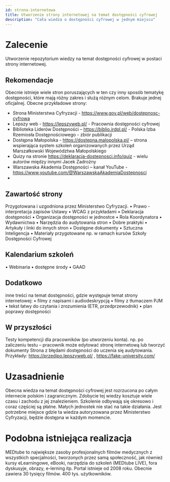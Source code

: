 ```yaml
---
id: strona-internetowa
title: Utworzenie strony internetowej na temat dostępności cyfrowej
description: "Cała wiedza o dostępności cyfrowej w jednym miejscu"
---
```

# Zalecenie 
Utworzenie repozytorium wiedzy na temat dostępności cyfrowej w postaci strony internetowej. 
## Rekomendacje 
Obecnie istnieje wiele stron poruszających w ten czy inny sposób tematykę dostępności, które mają różny zakres i służą różnym celom. Brakuje jednej oficjalnej.
Obecne przykładowe strony:
- Strona Ministerstwa Cyfryzacji - https://www.gov.pl/web/dostepnosc-cyfrowa 
- Lepszy web - https://lepszyweb.pl/ - Pracownia dostępności cyfrowej
- Biblioteka Liderów Dostępności – https://biblio.irdpl.pl/ - Polska Izba Rzemiosła Dostępnościowego - zbiór  publikacji
- Dostępna Małopolska - https://dostepna.malopolska.pl/ – strona wspierająca system szkoleń organizowanych przez Urząd Marszałkowski Województwa Małopolskiego
- Quizy na stronie https://deklaracja-dostepnosci.info/quiz - wielu autorów między innymi Jacek Zadrożny
- Warszawska Akademia Dostępności – kanał YouTube  - https://www.youtube.com/@WarszawskaAkademiaDostepnosci
-
## Zawartość strony
Przygotowana i uzgodniona przez Ministerstwo Cyfryzacji.
•	Prawo - interpretacja zapisów Ustawy
•	WCAG z przykładami
•	Deklaracja dostępności 
•	Organizacja dostępności w jednostce
•	Rola Koordynatora
•	Wydawnictwa
•	Narzędzia do audytowania stron
•	Dobre praktyki
•	Artykuły i linki do innych stron
•	Dostępne dokumenty
•	Sztuczna Inteligencja
•	Materiały przygotowane np. w ramach kursów Szkoły Dostępności Cyfrowej
## Kalendarium szkoleń 
•	Webinaria
•	dostępne środy
•	GAAD
## Dodatkowo 
inne treści na temat dostępności, gdzie występuje temat strony internetowej:
•	filmy z napisami i audiodeskrypcją
•	filmy z tłumaczem PJM
•	tekst łatwy do czytania i zrozumienia (ETR, przedprzewodnik)
•	plan poprawy dostępności
## W przyszłości
Testy kompetencji dla pracowników (po utworzeniu konta).
np. po zaliczeniu testu – pracownik może edytować stronę internetową lub tworzyć dokumenty
Strona z błędami dostępności do uczenia się audytowania.
Przykłady: https://przedipo.lepszyweb.pl/ , https://fake-university.com/
# Uzasadnienie 
Obecna wiedza na temat dostępności cyfrowej jest rozrzucona po całym internecie polskim i zagranicznym. Zdobycie tej wiedzy kosztuje wiele czasu i zachodu z jej znalezieniem.
Szkolenie odbywają się okresowo i coraz częściej są płatne. Małych jednostek nie stać na takie działania. Jest potrzebne miejsce gdzie ta wiedza autoryzowana przez Ministerstwo Cyfryzacji, będzie dostępna w każdym momencie. 

# Podobna istniejąca realizacja

MEDtube to największe zasoby profesjonalnych filmów medycznych z wszystkich specjalności, tworzonych przez samą społeczność, jak również kursy eLearningowe, eBooki, narzędzia do szkoleń (MEDtube LIVE), fora dyskusyje, obrazy,  e-lerning itp.
Portal istnieje od 2008 roku. Obecnie zawiera 30 tysięcy filmów. 400 tys. użytkowników.
